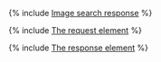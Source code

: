 {% include [Image search response](../_includes/image-search-answer.md) %}

{% include [The request element](../_includes/requestelement.md) %} 

{% include [The response element](../_includes/responseel.md) %} 
